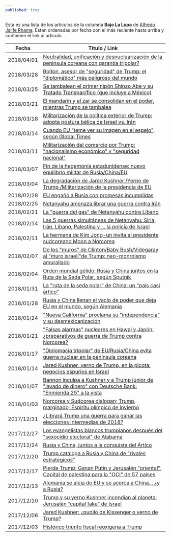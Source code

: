 ```yaml
---
published: true
---
```

Esta es una lista de los articulos de la columna **Bajo La Lupa** de [Alfredo Jalife Rhame](http://www.alfredojalife.com/). Estan ordenadas por fecha con el más reciente hasta arriba y contienen el link al artículo.

| Fecha      | Título / Link |
|------------|---------------|
| 2018/04/01 | [Neutralidad, unificación y desnuclearización de la península coreana con garantía tripolar?](http://www.jornada.unam.mx/2018/04/01/opinion/010o1pol)
| 2018/03/28 | [Bolton, asesor de "seguridad" de Trump: el "diplomático" más peligroso del mundo](http://www.jornada.unam.mx/2018/03/28/opinion/018o1pol)
| 2018/03/25 | [Se tambalean el primer nipón Shinzo Abe y su Tratado Transpacífico (que incluye a México)](http://www.jornada.unam.mx/2018/03/25/opinion/010o1pol)
| 2018/03/21 | [El mandarín y el zar se consolidan en el poder, mientras Trump se tambalea](http://www.jornada.unam.mx/2018/03/21/opinion/018o1pol) 
| 2018/03/18 | [Militarización de la política exterior de Trump: adopta postura bélica de Israel vs. Irán](http://www.jornada.unam.mx/2018/03/18/opinion/012o1pol) 
| 2018/03/14 | [Cuando EU "teme ver su imagen en el espejo", según Global Times](http://www.jornada.unam.mx/2018/03/14/opinion/018o1pol)
| 2018/03/11 | [Militarización del comercio por Trump: "nacionalismo económico" y "seguridad nacional"](http://www.jornada.unam.mx/2018/03/11/opinion/013o1pol)
| 2018/03/07 | [Fin de la hegemonía estadunidense: nuevo equilibrio militar de Rusia/China/EU](http://www.jornada.unam.mx/2018/03/07/opinion/020o1pol)
| 2018/03/04 | [La degradación de Jared Kushner /Yerno de Trump /Militarización de la presidencia de EU](http://www.jornada.unam.mx/2018/03/04/opinion/011o1pol)
| 2018/02/28 | [EU engañó a Rusia con promesas incumplidas](http://www.jornada.unam.mx/2018/02/28/opinion/018o1pol)
| 2018/02/25 | [Netanyahu amenaza librar una guerra contra Irán](http://www.jornada.unam.mx/2018/02/25/opinion/016o1pol)
| 2018/02/21 | [La "guerra del gas" de Netanyahu contra Líbano](http://www.jornada.unam.mx/2018/02/21/opinion/018o1pol)
| 2018/02/14 | [Las 5 guerras simultáneas de Netanyahu: Siria, Irán, Líbano, Palestina y ... la policía de Israel](http://www.jornada.unam.mx/2018/02/14/opinion/016o1pol)
| 2018/02/11 | [La hermana de Kim Jong-un invita al presidente sudcoreano Moon a Norcorea](http://www.jornada.unam.mx/2018/02/11/opinion/012o1pol)
| 2018/02/07 | [De los "muros" de Clinton/Baby Bush/Videgaray al "muro israelí"de Trump: neo-monroismo amurallado](http://www.jornada.unam.mx/2018/02/07/opinion/016o1pol)
| 2018/02/04 | [Orden mundial gélido: Rusia y China juntos en la Ruta de la Seda Polar, según Sputnik](http://www.jornada.unam.mx/2018/02/04/opinion/012o1pol)
| 2018/01/31 | [La "ruta de la seda polar" de China: un "país casi ártico"](http://www.jornada.unam.mx/2018/01/31/opinion/020o1pol)
| 2018/01/28 | [Rusia y China llenan el vacío de poder que deja EU en el mundo, según Alemania](http://www.jornada.unam.mx/2018/01/28/opinion/012o1pol)
| 2018/01/24 | ["Nueva California" proclama su "independencia" y su desmexicanización](http://www.jornada.unam.mx/2018/01/24/opinion/018o1pol)
| 2018/01/21 | ["Falsas alarmas" nucleares en Hawai y Japón: ¿preparativos de guerra de Trump contra Norcorea?](http://www.jornada.unam.mx/2018/01/21/opinion/013o1pol)
| 2018/01/17 | ["Diplomacia tripolar" de EU/Rusia/China evita guerra nuclear en la península coreana](http://www.jornada.unam.mx/2018/01/17/opinion/018o1pol)
| 2018/01/14 | [Jared Kushner, yerno de Trump, en la picota: negocios espurios en Israel](http://www.jornada.unam.mx/2018/01/14/opinion/012o1pol)
| 2018/01/07 | [Bannon inculpa a Kushner y a Trump júnior de "lavado de dinero" con Deutsche Bank: "Enmienda 25" a la vista](http://www.jornada.unam.mx/2018/01/07/opinion/009o1pol)
| 2018/01/03 | [Norcorea y Sudcorea dialogan; Trump, marginado; Espíritu olímpico de invierno](http://www.jornada.unam.mx/2018/01/03/opinion/010o1pol)
| 2017/12/31 | [¿Librará Trump una guerra para ganar las elecciones intermedias de 2018?](http://www.jornada.unam.mx/2017/12/31/opinion/012o1pol)
| 2017/12/27 | [Los evangelistas blancos trumpianos después del "sexocidio electoral" de Alabama](http://www.jornada.unam.mx/2017/12/27/opinion/013o1pol)
| 2017/12/24 | [Rusia y China, juntos a la conquista del Ártico](http://www.jornada.unam.mx/2017/12/24/opinion/014o1pol)
| 2017/12/20 | [Trump cataloga a Rusia y China de "rivales estratégicos"](http://www.jornada.unam.mx/2017/12/20/opinion/016o1pol)
| 2017/12/17 | [Pierde Trump; Ganan Putin y Jerusalén "oriental"; Capital de palestina para la "OCI" de 57 países](http://www.jornada.unam.mx/2017/12/17/opinion/012o1pol)
| 2017/12/13 | [Alemania se aleja de EU y se acerca a China... ¿y a Rusia?](http://www.jornada.unam.mx/2017/12/13/opinion/018o1pol)
| 2017/12/10 | [Trump y su yerno Kushner incendian al planeta: Jerusalén “capital fake” de Israel](http://www.jornada.unam.mx/2017/12/10/opinion/014o1pol)
| 2017/12/06 | [Jared Kushner: ¿pupilo de Kissenger o yerno de Trump?](http://www.jornada.unam.mx/2017/12/06/opinion/018o1pol)
| 2017/12/03 | [Histórico triunfo fiscal reoxigena a Trump](http://www.jornada.unam.mx/2017/12/03/opinion/016o1pol)
